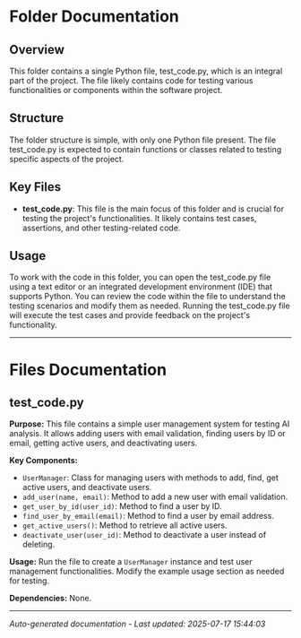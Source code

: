 # Folder Documentation

## Overview
This folder contains a single Python file, test_code.py, which is an integral part of the project. The file likely contains code for testing various functionalities or components within the software project.

## Structure
The folder structure is simple, with only one Python file present. The file test_code.py is expected to contain functions or classes related to testing specific aspects of the project.

## Key Files
- **test_code.py**: This file is the main focus of this folder and is crucial for testing the project's functionalities. It likely contains test cases, assertions, and other testing-related code.

## Usage
To work with the code in this folder, you can open the test_code.py file using a text editor or an integrated development environment (IDE) that supports Python. You can review the code within the file to understand the testing scenarios and modify them as needed. Running the test_code.py file will execute the test cases and provide feedback on the project's functionality.

---

# Files Documentation

## test_code.py

**Purpose:** This file contains a simple user management system for testing AI analysis. It allows adding users with email validation, finding users by ID or email, getting active users, and deactivating users.

**Key Components:**
- `UserManager`: Class for managing users with methods to add, find, get active users, and deactivate users.
- `add_user(name, email)`: Method to add a new user with email validation.
- `get_user_by_id(user_id)`: Method to find a user by ID.
- `find_user_by_email(email)`: Method to find a user by email address.
- `get_active_users()`: Method to retrieve all active users.
- `deactivate_user(user_id)`: Method to deactivate a user instead of deleting.

**Usage:** Run the file to create a `UserManager` instance and test user management functionalities. Modify the example usage section as needed for testing.

**Dependencies:** None.

---
*Auto-generated documentation - Last updated: 2025-07-17 15:44:03*
